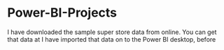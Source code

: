 # Power-BI-Projects
I have downloaded the sample super store data from online.
You can get that data at 
I have imported that data on to the Power BI desktop, before 
